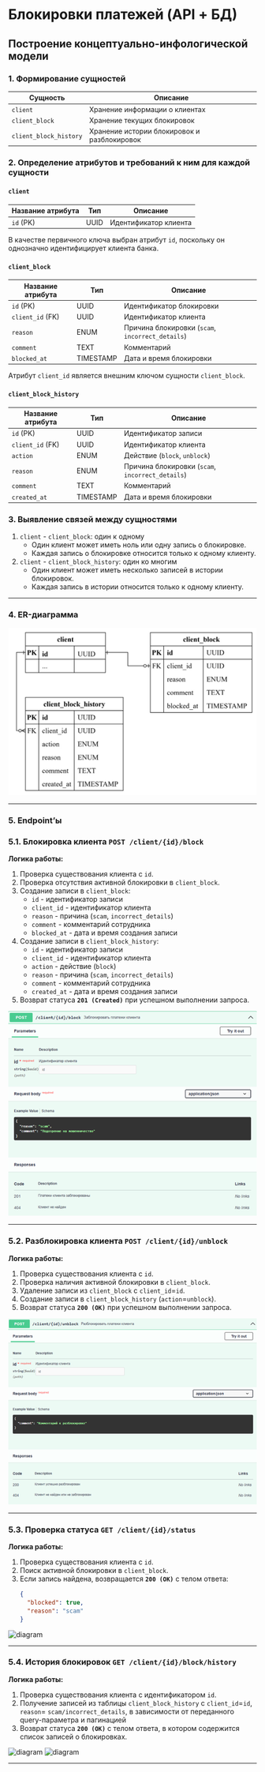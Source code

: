 # Блокировки платежей (API + БД)

## Построение концептуально-инфологической модели

### 1. Формирование сущностей

| Сущность            | Описание                          |
|---------------------|---------------------------------|
| `client`           | Хранение информации о клиентах  |
| `client_block`     | Хранение текущих блокировок     |
| `client_block_history` | Хранение истории блокировок и разблокировок |

### 2. Определение атрибутов и требований к ним для каждой сущности

#### `client`
| Название атрибута | Тип  | Описание                     |
|-------------------|------|-----------------------------|
| `id` (PK)        | UUID | Идентификатор клиента       |

В качестве первичного ключа выбран атрибут `id`, поскольку он однозначно идентифицирует клиента банка.

#### `client_block`
| Название атрибута | Тип         | Описание                                        |
|-------------------|------------|------------------------------------------------|
| `id` (PK)        | UUID       | Идентификатор блокировки                        |
| `client_id` (FK) | UUID       | Идентификатор клиента                          |
| `reason`        | ENUM       | Причина блокировки (`scam`, `incorrect_details`) |
| `comment`       | TEXT       | Комментарий                                    |
| `blocked_at`    | TIMESTAMP  | Дата и время блокировки                        |

Атрибут `client_id` является внешним ключом сущности `client_block`.

#### `client_block_history`
| Название атрибута | Тип         | Описание                                        |
|-------------------|------------|------------------------------------------------|
| `id` (PK)        | UUID       | Идентификатор записи                          |
| `client_id` (FK) | UUID       | Идентификатор клиента                         |
| `action`        | ENUM       | Действие (`block`, `unblock`)                  |
| `reason`        | ENUM       | Причина блокировки (`scam`, `incorrect_details`) |
| `comment`       | TEXT       | Комментарий                                   |
| `created_at`    | TIMESTAMP  | Дата и время блокировки                       |

### 3. Выявление связей между сущностями
1. `client` - `client_block`: один к одному  
   - Один клиент может иметь ноль или одну запись о блокировке.  
   - Каждая запись о блокировке относится только к одному клиенту.  
2. `client` - `client_block_history`: один ко многим  
   - Один клиент может иметь несколько записей в истории блокировок.  
   - Каждая запись в истории относится только к одному клиенту.  

---
### 4. ER-диаграмма
![diagram](images\ER.jpg) 

---

### 5. Endpoint’ы

### 5.1. Блокировка клиента `POST /client/{id}/block`
**Логика работы:**
1. Проверка существования клиента с `id`.
2. Проверка отсутствия активной блокировки в `client_block`.
3. Создание записи в `client_block`:
   - `id` - идентификатор записи
   - `client_id` - идентификатор клиента
   - `reason` - причина (`scam`, `incorrect_details`)
   - `comment` - комментарий сотрудника
   - `blocked_at` - дата и время создания записи
4. Создание записи в `client_block_history`:
   - `id` - идентификатор записи
   - `client_id` - идентификатор клиента
   - `action` - действие (`block`)
   - `reason` - причина (`scam`, `incorrect_details`)
   - `comment` - комментарий сотрудника
   - `created_at` - дата и время создания записи 
5. Возврат статуса **`201 (Created)`** при успешном выполнении запроса.

![diagram](images\Block.png) 

---

### 5.2. Разблокировка клиента `POST /client/{id}/unblock`
**Логика работы:**
1. Проверка существования клиента с `id`.
2. Проверка наличия активной блокировки в `client_block`.
3. Удаление записи из `client_block` с `client_id`=`id`.
4. Создание записи в `client_block_history` (`action`=`unblock`).
5. Возврат статуса **`200 (OK)`** при успешном выполнении запроса.

![diagram](images\Unblock.png) 

---

### 5.3. Проверка статуса `GET /client/{id}/status`
**Логика работы:**
1. Проверка существования клиента с `id`.
2. Поиск активной блокировки в `client_block`.
3. Если запись найдена, возвращается **`200 (OK)`** с телом ответа:
   ```json
   {
     "blocked": true,
     "reason": "scam"
   }

![diagram](images\Status.png) 

---

### 5.4. История блокировок `GET /client/{id}/block/history`
**Логика работы:**
1. Проверка существования клиента с идентификатором `id`.
2. Получение записей из таблицы `client_block_history` с `client_id`=`id`, `reason`= `scam/incorrect_details`, в зависимости от переданного query-параметра и пагинацией
3. Возврат статуса **`200 (OK)`** с телом ответа, в котором содержится список записей о блокировках.

![diagram](images\History1.png) 
![diagram](images\History2.png) 

---
